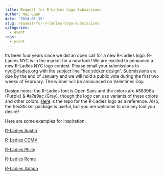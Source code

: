 ```yaml
---
title: Request for R-Ladies Logo Submissions
author: Mei Guan
date: '2024-01-15'
slug: request-for-r-ladies-logo-submissions
categories:
  - event
tags:
  - event
---
```


Its been four years since we did an open call for a new R-Ladies logo. R-Ladies NYC is in the market for a new look! We are excited to announce a new R-Ladies NYC logo contest. Please email your submissions to nyc@rladies.org with the subject line “hex sticker design”. Submissions are due by the end of January and we will hold a public vote during the first two weeks of February. The winner will be announced on Valentines Day.

Design notes: the R-Ladies font is Open Sans and the colors are #88398a (Purple) & #a7a9ac (Gray), though the logo can use variants of these colors and other colors. [Here](https://github.com/rladies/branding-materials/tree/main/logo) is the repo for the R-Ladies logo as a reference. Also, the hexSticker package is useful, but you are welcome to use any tool you desire!

Here are some examples for inspiration: 

[R-Ladies Austin](https://community.rstudio.com/uploads/default/original/2X/e/e3d6e7312a2e01e0fae8ee76d9d3ccaebe902b83.jpeg)

[R-Ladies CDMX](https://secure.meetupstatic.com/photos/event/8/0/8/b/600_476852907.jpeg)

[R-Ladies Philly](https://www.meetup.com/rladies-philly/)

[R-Ladies Rome](https://www.meetup.com/rladies-rome/)

[R-Ladies Xalapa](https://secure.meetupstatic.com/photos/event/5/3/a/8/600_480981416.jpeg)



